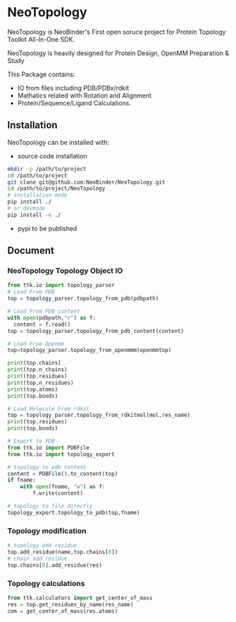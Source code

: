 # NeoTopology

NeoTopology is NeoBinder's First open soruce project for Protein Topology Toolkit All-In-One SDK.

NeoTopology is heavily designed for Protein Design, OpenMM Preparation & Study

This Package contains:
- IO from files including PDB/PDBx/rdkit
- Mathatics related with Rotation and Alignment
- Protein/Sequence/Ligand Calculations.

## Installation
NeoTopology can be installed with:

* source code installation
```bash
mkdir -p /path/to/project
cd /path/to/project
git clone git@github.com:NeoBinder/NeoTopology.git
cd /path/to/project/NeoTopology
# installation mode
pip install ./
# or devmode
pip install -e ./
```

* pypi
to be published

## Document
### NeoTopology Topology Object IO
```python
from ttk.io import topology_parser
# Load From PDB
top = topology_parser.topology_from_pdb(pdbpath)

# Load From PDB content
with open(pdbpath,"r") as f:
  content = f.read()
top = topology_parser.topology_from_pdb_content(content)

# Load From Openmm
top=topology_parser.topology_from_openmmm(openmmtop)

print(top.chains)
print(top.n_chains)
print(top.residues)
print(top.n_residues)
print(top.atoms)
print(top.bonds)

# Load Molecule From rdkit
top = topology_parser.topology_from_rdkitmol(mol,res_name)
print(top.residues)
print(top.bonds)

# Export to PDB
from ttk.io import PDBFile
from ttk.io import topology_export

# topology to pdb content
content = PDBFile().to_content(top)
if fname:
    with open(fname, "w") as f:
        f.write(content)

# topology to file directly
topology_export.topology_to_pdb(top,fname)
```

### Topology modification
```python
# topology add residue
top.add_residue(name,top.chains[0])
# chain add residue
top.chains[0].add_residue(res)
```


### Topology calculations
```python
from ttk.calculators import get_center_of_mass
res = top.get_residues_by_name(res_name)
com = get_center_of_mass(res.atoms)
```
